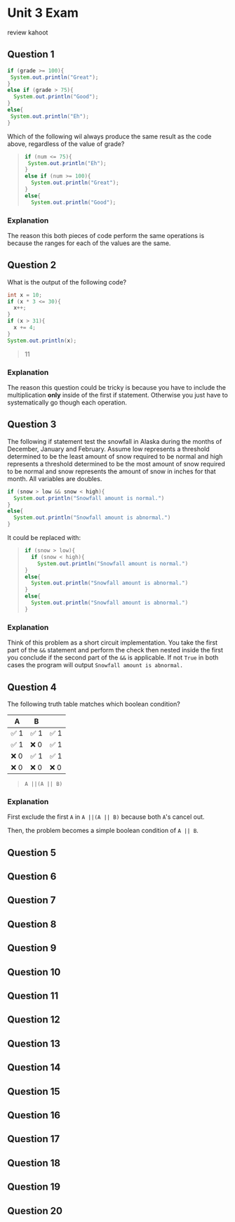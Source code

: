 # Unit 3 Exam
review kahoot
## Question 1

```java
if (grade >= 100){
 System.out.println("Great");
}
else if (grade > 75){
  System.out.println("Good");
}
else{
 System.out.println("Eh");
}
```

Which of the following wil always produce the same result as the code above, regardless of the value of grade?

> ```java
> if (num <= 75){
>  System.out.println("Eh");
> }
> else if (num >= 100){
>   System.out.println("Great");
> }
> else{
>   System.out.println("Good");
> ```

### Explanation

The reason this both pieces of code perform the same operations is because the ranges for each of the values are the same.

## Question 2

What is the output of the following code?

```java
int x = 10;
if (x * 3 <= 30){
  x++;
}
if (x > 31){
  x += 4;
}
System.out.println(x);
```

> 11

### Explanation

The reason this question could be tricky is because you have to include the multiplication  **only** inside of the first if statement. Otherwise you just have to systematically go though each operation.

## Question 3

The following if statement test the snowfall in Alaska during the months of December, January and February. Assume low represents a threshold determined to be the least amount of snow required to be normal and high represents a threshold determined to be the most amount of snow required to be normal and snow represents the amount of snow in inches for that month. All variables are doubles.

```java
if (snow > low && snow < high){
  System.out.println("Snowfall amount is normal.")
}
else{
  System.out.println("Snowfall amount is abnormal.")
}
```

It could be replaced with:

> ```java
> if (snow > low){
>   if (snow < high){
>     System.out.println("Snowfall amount is normal.")
> }
> else{
>   System.out.println("Snowfall amount is abnormal.")
> }
> else{
>   System.out.println("Snowfall amount is abnormal.")
> }

### Explanation

Think of this problem as a short circuit implementation. You take the first part of the `&&` statement and perform the check then nested inside the first you conclude if the second part of the `&&` is applicable. If not `True` in both cases the program will output `Snowfall amount is abnormal.`

## Question 4

The following truth table matches which boolean condition?

| A     | B     |        |
|-------|-------|--------|
| ✅ 1  | ✅ 1   | ✅ 1   |
| ✅ 1  | ❌ 0   | ✅ 1   |
| ❌ 0  | ✅ 1   | ✅ 1   |
| ❌ 0  | ❌ 0   | ❌ 0   |

> `A ||(A || B)`

### Explanation

First exclude the first `A` in `A ||(A || B)` because both `A`'s cancel out.

Then, the problem becomes a simple boolean condition of `A || B`.

## Question 5

## Question 6

## Question 7

## Question 8

## Question 9

## Question 10

## Question 11

## Question 12

## Question 13

## Question 14

## Question 15

## Question 16

## Question 17

## Question 18

## Question 19

## Question 20
